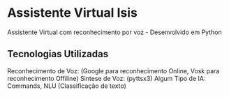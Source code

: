 # Assistente Virtual Isis
Assistente Virtual com reconhecimento por voz - Desenvolvido em Python

## Tecnologias Utilizadas

Reconhecimento de Voz: (Google para reconhecimento Online, Vosk para reconhecimento Offiline)
Sintese de Voz: (pyttsx3)
Algum Tipo de IA: Commands, NLU (Classificação de texto)
